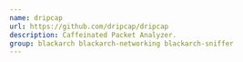```yaml
---
name: dripcap
url: https://github.com/dripcap/dripcap
description: Caffeinated Packet Analyzer.
group: blackarch blackarch-networking blackarch-sniffer
---
```

